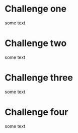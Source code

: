 # Challenge one
some text

# Challenge two
some text

# Challenge three
some text

# Challenge four
some text

